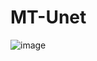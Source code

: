 # MT-Unet

![image](https://user-images.githubusercontent.com/52369263/147907212-00b81e78-e2b9-4d02-a06d-4e808ded50e4.png)
